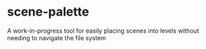# scene-palette
A work-in-progress tool for easily placing scenes into levels without needing to navigate the file system

